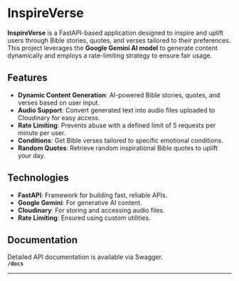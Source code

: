 # InspireVerse

**InspireVerse** is a FastAPI-based application designed to inspire and uplift users through Bible stories, quotes, and verses tailored to their preferences. This project leverages the **Google Gemini AI model** to generate content dynamically and employs a rate-limiting strategy to ensure fair usage.

## Features

- **Dynamic Content Generation**: AI-powered Bible stories, quotes, and verses based on user input.
- **Audio Support**: Convert generated text into audio files uploaded to Cloudinary for easy access.
- **Rate Limiting**: Prevents abuse with a defined limit of 5 requests per minute per user.
- **Conditions**: Get Bible verses tailored to specific emotional conditions.
- **Random Quotes**: Retrieve random inspirational Bible quotes to uplift your day.

## Technologies

- **FastAPI**: Framework for building fast, reliable APIs.
- **Google Gemini**: For generative AI content.
- **Cloudinary**: For storing and accessing audio files.
- **Rate Limiting**: Ensured using custom utilities.

## Documentation

Detailed API documentation is available via Swagger.  
**`/docs`**

---
